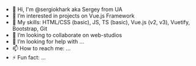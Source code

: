 - 👋 Hi, I'm @sergiokhark aka Sergey from UA
- 👀 I’m interested in projects on Vue.js Framework
- 🌱 My skills: HTML/CSS (basic), JS, TS (basic), Vue.js (v2, v3), Vuetify, Bootstrap, Git
- 👯 I’m looking to collaborate on web-studios
- 🤔 I’m looking for help with ...
- 📫 How to reach me: ...
- ⚡ Fun fact: ...
